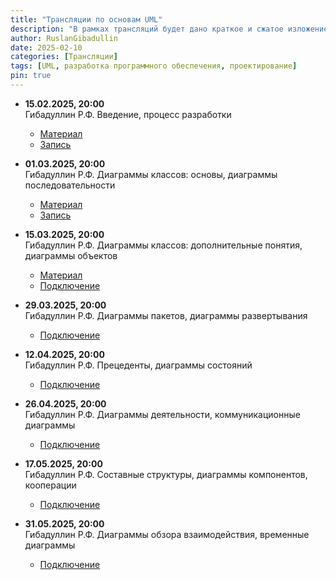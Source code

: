 ```yaml
---
title: "Трансляции по основам UML"
description: "В рамках трансляций будет дано краткое и сжатое изложение сути UML и особенностей применения этого языка в современном процессе разработки программного обеспечения. Будут представлены все главные типы диаграмм UML, рассказано, для чего они предназначены и какие нотации применяются при их создании и чтении. Это диаграммы классов, последовательности, объектов, пакетов, развертывания, прецедентов, состояний, деятельности, составных структур, компонентов, обзора взаимодействия, коммуникационные и временные."
author: RuslanGibadullin
date: 2025-02-10
categories: [Трансляции]
tags: [UML, разработка программного обеспечения, проектирование]
pin: true
---
```


- **15.02.2025, 20:00**  
  Гибадуллин Р.Ф. Введение, процесс разработки  
  - [Материал](https://csharpcooking.github.io/theory/Osnovy-UML-1-Vvedenie-Protcess-Razrabotki.pdf)
  - [Запись](https://t.me/CSharpCooking/217)
  
- **01.03.2025, 20:00**  
  Гибадуллин Р.Ф. Диаграммы классов: основы, диаграммы последовательности  
  - [Материал](https://csharpcooking.github.io/theory/Osnovy-UML-2-Class-Diagrams-Basics-Sequence-Diagrams.pdf)
  - [Запись](https://t.me/CSharpCooking/228)
  
- **15.03.2025, 20:00**  
  Гибадуллин Р.Ф. Диаграммы классов: дополнительные понятия, диаграммы объектов  
  - [Материал](https://csharpcooking.github.io/theory/Osnovy-UML-3-Class-Diagrams-Additional-Concepts-Object-Diagrams.pdf)
  - [Подключение](https://my.mts-link.ru/j/111673973/2057724120)
  
- **29.03.2025, 20:00**  
  Гибадуллин Р.Ф. Диаграммы пакетов, диаграммы развертывания  
  - [Подключение](https://my.mts-link.ru/j/111673973/2051904880)

- **12.04.2025, 20:00**  
  Гибадуллин Р.Ф. Прецеденты, диаграммы состояний  
  - [Подключение](https://my.mts-link.ru/j/111673973/864275837)

- **26.04.2025, 20:00**  
  Гибадуллин Р.Ф.  Диаграммы деятельности, коммуникационные диаграммы  
  - [Подключение](https://my.mts-link.ru/j/111673973/946863588)

- **17.05.2025, 20:00**  
  Гибадуллин Р.Ф. Составные структуры, диаграммы компонентов, кооперации  
  - [Подключение](https://my.mts-link.ru/j/111673973/2120042624)

- **31.05.2025, 20:00**  
  Гибадуллин Р.Ф. Диаграммы обзора взаимодействия, временные диаграммы  
  - [Подключение](https://my.mts-link.ru/j/111673973/1885571488)
